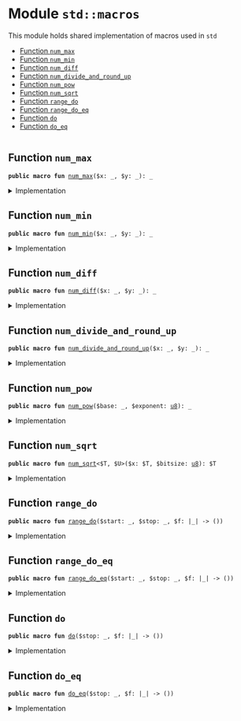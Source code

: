
<a name="std_macros"></a>

# Module `std::macros`

This module holds shared implementation of macros used in <code>std</code>


-  [Function `num_max`](#std_macros_num_max)
-  [Function `num_min`](#std_macros_num_min)
-  [Function `num_diff`](#std_macros_num_diff)
-  [Function `num_divide_and_round_up`](#std_macros_num_divide_and_round_up)
-  [Function `num_pow`](#std_macros_num_pow)
-  [Function `num_sqrt`](#std_macros_num_sqrt)
-  [Function `range_do`](#std_macros_range_do)
-  [Function `range_do_eq`](#std_macros_range_do_eq)
-  [Function `do`](#std_macros_do)
-  [Function `do_eq`](#std_macros_do_eq)


<pre><code></code></pre>



<a name="std_macros_num_max"></a>

## Function `num_max`



<pre><code><b>public</b> <b>macro</b> <b>fun</b> <a href="../std/macros.md#std_macros_num_max">num_max</a>($x: _, $y: _): _
</code></pre>



<details>
<summary>Implementation</summary>


<pre><code><b>public</b> <b>macro</b> <b>fun</b> <a href="../std/macros.md#std_macros_num_max">num_max</a>($x: _, $y: _): _ {
    <b>let</b> x = $x;
    <b>let</b> y = $y;
    <b>if</b> (x &gt; y) x
    <b>else</b> y
}
</code></pre>



</details>

<a name="std_macros_num_min"></a>

## Function `num_min`



<pre><code><b>public</b> <b>macro</b> <b>fun</b> <a href="../std/macros.md#std_macros_num_min">num_min</a>($x: _, $y: _): _
</code></pre>



<details>
<summary>Implementation</summary>


<pre><code><b>public</b> <b>macro</b> <b>fun</b> <a href="../std/macros.md#std_macros_num_min">num_min</a>($x: _, $y: _): _ {
    <b>let</b> x = $x;
    <b>let</b> y = $y;
    <b>if</b> (x &lt; y) x
    <b>else</b> y
}
</code></pre>



</details>

<a name="std_macros_num_diff"></a>

## Function `num_diff`



<pre><code><b>public</b> <b>macro</b> <b>fun</b> <a href="../std/macros.md#std_macros_num_diff">num_diff</a>($x: _, $y: _): _
</code></pre>



<details>
<summary>Implementation</summary>


<pre><code><b>public</b> <b>macro</b> <b>fun</b> <a href="../std/macros.md#std_macros_num_diff">num_diff</a>($x: _, $y: _): _ {
    <b>let</b> x = $x;
    <b>let</b> y = $y;
    <b>if</b> (x &gt; y) x - y
    <b>else</b> y - x
}
</code></pre>



</details>

<a name="std_macros_num_divide_and_round_up"></a>

## Function `num_divide_and_round_up`



<pre><code><b>public</b> <b>macro</b> <b>fun</b> <a href="../std/macros.md#std_macros_num_divide_and_round_up">num_divide_and_round_up</a>($x: _, $y: _): _
</code></pre>



<details>
<summary>Implementation</summary>


<pre><code><b>public</b> <b>macro</b> <b>fun</b> <a href="../std/macros.md#std_macros_num_divide_and_round_up">num_divide_and_round_up</a>($x: _, $y: _): _ {
    <b>let</b> x = $x;
    <b>let</b> y = $y;
    <b>if</b> (x % y == 0) x / y
    <b>else</b> x / y + 1
}
</code></pre>



</details>

<a name="std_macros_num_pow"></a>

## Function `num_pow`



<pre><code><b>public</b> <b>macro</b> <b>fun</b> <a href="../std/macros.md#std_macros_num_pow">num_pow</a>($base: _, $exponent: <a href="../std/u8.md#std_u8">u8</a>): _
</code></pre>



<details>
<summary>Implementation</summary>


<pre><code><b>public</b> <b>macro</b> <b>fun</b> <a href="../std/macros.md#std_macros_num_pow">num_pow</a>($base: _, $exponent: <a href="../std/u8.md#std_u8">u8</a>): _ {
    <b>let</b> <b>mut</b> base = $base;
    <b>let</b> <b>mut</b> exponent = $exponent;
    <b>let</b> <b>mut</b> res = 1;
    <b>while</b> (exponent &gt;= 1) {
        <b>if</b> (exponent % 2 == 0) {
            base = base * base;
            exponent = exponent / 2;
        } <b>else</b> {
            res = res * base;
            exponent = exponent - 1;
        }
    };
    res
}
</code></pre>



</details>

<a name="std_macros_num_sqrt"></a>

## Function `num_sqrt`



<pre><code><b>public</b> <b>macro</b> <b>fun</b> <a href="../std/macros.md#std_macros_num_sqrt">num_sqrt</a>&lt;$T, $U&gt;($x: $T, $bitsize: <a href="../std/u8.md#std_u8">u8</a>): $T
</code></pre>



<details>
<summary>Implementation</summary>


<pre><code><b>public</b> <b>macro</b> <b>fun</b> <a href="../std/macros.md#std_macros_num_sqrt">num_sqrt</a>&lt;$T, $U&gt;($x: $T, $bitsize: <a href="../std/u8.md#std_u8">u8</a>): $T {
    <b>let</b> x = $x;
    <b>let</b> <b>mut</b> bit = (1: $U) &lt;&lt; $bitsize;
    <b>let</b> <b>mut</b> res = (0: $U);
    <b>let</b> <b>mut</b> x = x <b>as</b> $U;
    <b>while</b> (bit != 0) {
        <b>if</b> (x &gt;= res + bit) {
            x = x - (res + bit);
            res = (res &gt;&gt; 1) + bit;
        } <b>else</b> {
            res = res &gt;&gt; 1;
        };
        bit = bit &gt;&gt; 2;
    };
    res <b>as</b> $T
}
</code></pre>



</details>

<a name="std_macros_range_do"></a>

## Function `range_do`



<pre><code><b>public</b> <b>macro</b> <b>fun</b> <a href="../std/macros.md#std_macros_range_do">range_do</a>($start: _, $stop: _, $f: |_| -&gt; ())
</code></pre>



<details>
<summary>Implementation</summary>


<pre><code><b>public</b> <b>macro</b> <b>fun</b> <a href="../std/macros.md#std_macros_range_do">range_do</a>($start: _, $stop: _, $f: |_|) {
    <b>let</b> <b>mut</b> i = $start;
    <b>let</b> stop = $stop;
    <b>while</b> (i &lt; stop) {
        $f(i);
        i = i + 1;
    }
}
</code></pre>



</details>

<a name="std_macros_range_do_eq"></a>

## Function `range_do_eq`



<pre><code><b>public</b> <b>macro</b> <b>fun</b> <a href="../std/macros.md#std_macros_range_do_eq">range_do_eq</a>($start: _, $stop: _, $f: |_| -&gt; ())
</code></pre>



<details>
<summary>Implementation</summary>


<pre><code><b>public</b> <b>macro</b> <b>fun</b> <a href="../std/macros.md#std_macros_range_do_eq">range_do_eq</a>($start: _, $stop: _, $f: |_|) {
    <b>let</b> <b>mut</b> i = $start;
    <b>let</b> stop = $stop;
    // we check `i &gt;= stop` inside the <b>loop</b> instead of `i &lt;= stop` <b>as</b> `<b>while</b>` condition to avoid
    // incrementing `i` past the MAX integer value.
    // Because of this, we need to check <b>if</b> `i &gt; stop` and <b>return</b> early--instead of letting the
    // <b>loop</b> bound handle it, like in the `<a href="../std/macros.md#std_macros_range_do">range_do</a>` <b>macro</b>.
    <b>if</b> (i &gt; stop) <b>return</b>;
    <b>loop</b> {
        $f(i);
        <b>if</b> (i &gt;= stop) <b>break</b>;
        i = i + 1;
    }
}
</code></pre>



</details>

<a name="std_macros_do"></a>

## Function `do`



<pre><code><b>public</b> <b>macro</b> <b>fun</b> <a href="../std/macros.md#std_macros_do">do</a>($stop: _, $f: |_| -&gt; ())
</code></pre>



<details>
<summary>Implementation</summary>


<pre><code><b>public</b> <b>macro</b> <b>fun</b> <a href="../std/macros.md#std_macros_do">do</a>($stop: _, $f: |_|) {
    <a href="../std/macros.md#std_macros_range_do">range_do</a>!(0, $stop, $f)
}
</code></pre>



</details>

<a name="std_macros_do_eq"></a>

## Function `do_eq`



<pre><code><b>public</b> <b>macro</b> <b>fun</b> <a href="../std/macros.md#std_macros_do_eq">do_eq</a>($stop: _, $f: |_| -&gt; ())
</code></pre>



<details>
<summary>Implementation</summary>


<pre><code><b>public</b> <b>macro</b> <b>fun</b> <a href="../std/macros.md#std_macros_do_eq">do_eq</a>($stop: _, $f: |_|) {
    <a href="../std/macros.md#std_macros_range_do_eq">range_do_eq</a>!(0, $stop, $f)
}
</code></pre>



</details>


[//]: # ("File containing references which can be used from documentation")

